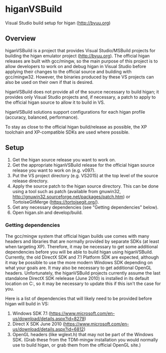 # higanVSBuild
Visual Studio build setup for higan (http://byuu.org)

## Overview
higanVSBuild is a project that provides Visual Studio/MSBuild projects for building the higan emulator project (http://byuu.org). The official higan releases are built with gcc/mingw, so the main purpose of this project is to allow developers to work on and debug higan in Visual Studio before applying their changes to the official source and building with gcc/mingw32. However, the binaries produced by these VS projects can also be used on their own if that is desired.

higanVSBuild does not provide all of the source necessary to build higan; it provides only Visual Studio projects and, if necessary, a patch to apply to the official higan source to allow it to build in VS.

higanVSBuild solutions support configurations for each higan profile (accuracy, balanced, performance).

To stay as close to the official higan build/release as possible, the XP toolchain and XP-compatible SDKs are used where possible.

## Setup
1. Get the higan source release you want to work on.
2. Get the appropriate higanVSBuild release for the official higan source release you want to work on (e.g. v097).
3. Put the VS project directory (e.g. VS2015) at the top level of the source release directory.
4. Apply the source patch to the higan source directory. This can be done using a tool such as patch (available from gnuwin32, http://gnuwin32.sourceforge.net/packages/patch.htm) or TortoiseGitMerge (https://tortoisegit.org/).
5. Get any necessary dependencies (see "Getting dependencies" below).
6. Open higan.sln and develop/build.

### Getting dependencies
The gcc/mingw system that official higan builds use comes with many headers and libraries that are normally provided by separate SDKs (at least when targeting XP). Therefore, it may be necessary to get some additional dependencies before you will be able to build higan using higanVSBuild. Currently, the old DirectX SDK and 7.1 Platform SDK are expected, although it may be possible to use the more modern Windows SDK depending on what your goals are. It may also be necessary to get additional OpenGL headers. Unfortunately, the higanVSBuild projects currently assume the last standalone DirectX SDK relelease (June 2010) is installed in its default location on C:\, so it may be necessary to update this if this isn't the case for you.

Here is a list of dependencies that will likely need to be provided before higan will build in VS:

1. Windows SDK 7.1 (https://www.microsoft.com/en-us/download/details.aspx?id=8279)
2. Direct X SDK June 2010 (https://www.microsoft.com/en-us/download/details.aspx?id=6812)
3. OpenGL headers (like wglext.h) that may not be part of the Windows SDK. (Grab these from the TDM-mingw installation you would normally use to build higan, or grab them from the official OpenGL site.)

